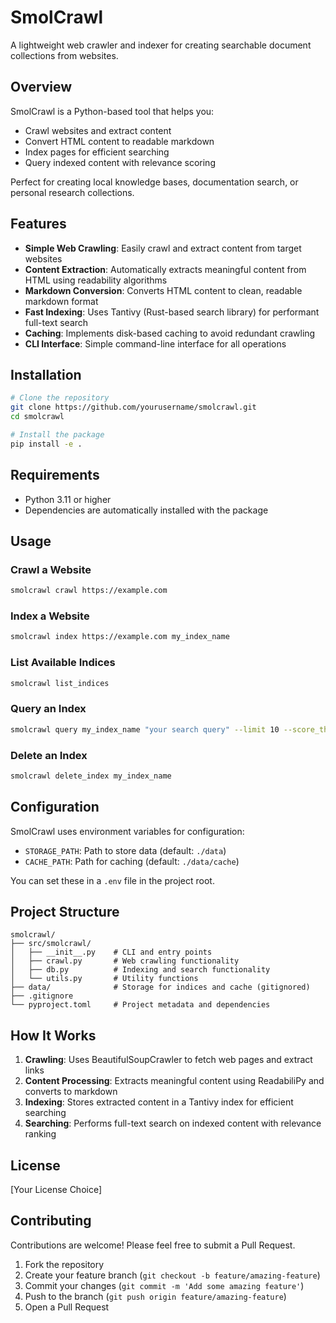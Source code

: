 # SmolCrawl

A lightweight web crawler and indexer for creating searchable document collections from websites.

## Overview

SmolCrawl is a Python-based tool that helps you:
- Crawl websites and extract content
- Convert HTML content to readable markdown
- Index pages for efficient searching
- Query indexed content with relevance scoring

Perfect for creating local knowledge bases, documentation search, or personal research collections.

## Features

- **Simple Web Crawling**: Easily crawl and extract content from target websites
- **Content Extraction**: Automatically extracts meaningful content from HTML using readability algorithms
- **Markdown Conversion**: Converts HTML content to clean, readable markdown format
- **Fast Indexing**: Uses Tantivy (Rust-based search library) for performant full-text search
- **Caching**: Implements disk-based caching to avoid redundant crawling
- **CLI Interface**: Simple command-line interface for all operations

## Installation

```bash
# Clone the repository
git clone https://github.com/yourusername/smolcrawl.git
cd smolcrawl

# Install the package
pip install -e .
```

## Requirements

- Python 3.11 or higher
- Dependencies are automatically installed with the package

## Usage

### Crawl a Website

```bash
smolcrawl crawl https://example.com
```

### Index a Website

```bash
smolcrawl index https://example.com my_index_name
```

### List Available Indices

```bash
smolcrawl list_indices
```

### Query an Index

```bash
smolcrawl query my_index_name "your search query" --limit 10 --score_threshold 0.5
```

### Delete an Index

```bash
smolcrawl delete_index my_index_name
```

## Configuration

SmolCrawl uses environment variables for configuration:

- `STORAGE_PATH`: Path to store data (default: `./data`)
- `CACHE_PATH`: Path for caching (default: `./data/cache`)

You can set these in a `.env` file in the project root.

## Project Structure

```
smolcrawl/
├── src/smolcrawl/
│   ├── __init__.py    # CLI and entry points
│   ├── crawl.py       # Web crawling functionality
│   ├── db.py          # Indexing and search functionality
│   └── utils.py       # Utility functions
├── data/              # Storage for indices and cache (gitignored)
├── .gitignore
└── pyproject.toml     # Project metadata and dependencies
```

## How It Works

1. **Crawling**: Uses BeautifulSoupCrawler to fetch web pages and extract links
2. **Content Processing**: Extracts meaningful content using ReadabiliPy and converts to markdown
3. **Indexing**: Stores extracted content in a Tantivy index for efficient searching
4. **Searching**: Performs full-text search on indexed content with relevance ranking

## License

[Your License Choice]

## Contributing

Contributions are welcome! Please feel free to submit a Pull Request.

1. Fork the repository
2. Create your feature branch (`git checkout -b feature/amazing-feature`)
3. Commit your changes (`git commit -m 'Add some amazing feature'`)
4. Push to the branch (`git push origin feature/amazing-feature`)
5. Open a Pull Request